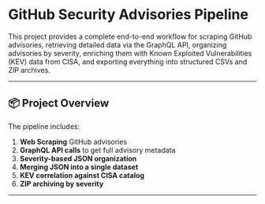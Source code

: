 # GitHub Security Advisories Pipeline

This project provides a complete end-to-end workflow for scraping GitHub advisories, retrieving detailed data via the GraphQL API, organizing advisories by severity, enriching them with Known Exploited Vulnerabilities (KEV) data from CISA, and exporting everything into structured CSVs and ZIP archives.

---

## 📦 Project Overview

The pipeline includes:

1. **Web Scraping** GitHub advisories
2. **GraphQL API calls** to get full advisory metadata
3. **Severity-based JSON organization**
4. **Merging JSON into a single dataset**
5. **KEV correlation against CISA catalog**
6. **ZIP archiving by severity**

---
